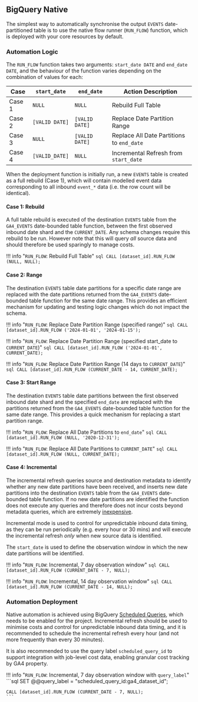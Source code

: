 ## BigQuery Native
The simplest way to automatically synchronise the output `EVENTS` date-partitioned table is to use the native flow runner (`RUN_FLOW`) function, which is deployed with your core resources by default.

### Automation Logic
The `RUN_FLOW` function takes two arguments: `start_date DATE` and `end_date DATE`, and the behaviour of the function varies depending on the combination of values for each:

Case | `start_date` | `end_date` | Action Description 
--- | --- | --- | --- 
Case 1 | `NULL` | `NULL` | Rebuild Full Table 
Case 2 | `[VALID DATE]` | `[VALID DATE]` | Replace Date Partition Range 
Case 3 | `NULL` | `[VALID DATE]` | Replace All Date Partitions to `end_date` 
Case 4 | `[VALID_DATE]` | `NULL` | Incremental Refresh from `start_date` 

When the deployment function is initially run, a new `EVENTS` table is created as a full rebuild (Case 1), which will contain modelled event data corresponding to all inbound `event_*` data (i.e. the row count will be identical).

#### Case 1: Rebuild
A full table rebuild is executed of the destination `EVENTS` table from the `GA4_EVENTS` date-bounded table function, between the first observed inbound date shard and the `CURRENT_DATE`. Any schema changes require this rebuild to be run. However note that this will query _all_ source data and should therefore be used sparingly to manage costs.

!!! info "`RUN_FLOW`: Rebuild Full Table"
    ```sql
    CALL [dataset_id].RUN_FLOW (NULL, NULL);
    ```

#### Case 2: Range
The destination `EVENTS` table date partitions for a specific date range are replaced with the date partitions returned from the `GA4_EVENTS` date-bounded table function for the same date range. This provides an efficient mechanism for updating and testing logic changes which do not impact the schema.

!!! info "`RUN_FLOW`: Replace Date Partition Range (specified range)"
    ```sql
    CALL [dataset_id].RUN_FLOW ('2024-01-01', '2024-01-15');
    ```

!!! info "`RUN_FLOW`: Replace Date Partition Range (specified start_date to `CURRENT_DATE`)"
    ```sql
    CALL [dataset_id].RUN_FLOW ('2024-01-01', CURRENT_DATE);
    ```

!!! info "`RUN_FLOW`: Replace Date Partition Range (14 days to `CURRENT_DATE`)"
    ```sql
    CALL [dataset_id].RUN_FLOW (CURRENT_DATE - 14, CURRENT_DATE);
    ```

#### Case 3: Start Range
The destination `EVENTS` table date partitions between the first observed inbound date shard and the specified `end_date` are replaced with the partitions returned from the `GA4_EVENTS` date-bounded table function for the same date range. This provides a quick mechanism for replacing a start partition range.

!!! info "`RUN_FLOW`: Replace All Date Partitions to `end_date`"
    ```sql
    CALL [dataset_id].RUN_FLOW (NULL, '2020-12-31');
    ```

!!! info "`RUN_FLOW`: Replace All Date Partitions to `CURRENT_DATE`"
    ```sql
    CALL [dataset_id].RUN_FLOW (NULL, CURRENT_DATE);
    ```

#### Case 4: Incremental
The incremental refresh queries source and destination metadata to identify whether any new date partitions have been received, and inserts new date partitions into the destination `EVENTS` table from the `GA4_EVENTS` date-bounded table function.  If no new date partitions are identified the function does not execute any queries and therefore does not incur costs beyond metadata queries, which are extremely [inexpensive](https://cloud.google.com/bigquery/docs/information-schema-intro#pricing).

Incremental mode is used to control for unpredictable inbound data timing, as they can be run periodically (e.g. every hour or 30 mins) and will execute the incremental refresh _only_ when new source data is identified.

The `start_date` is used to define the observation window in which the new date partitions will be identified.

!!! info "`RUN_FLOW`: Incremental, 7 day observation window"
    ```sql
    CALL [dataset_id].RUN_FLOW (CURRENT_DATE - 7, NULL);
    ```

!!! info "`RUN_FLOW`: Incremental, 14 day observation window"
    ```sql
    CALL [dataset_id].RUN_FLOW (CURRENT_DATE - 14, NULL);
    ```

### Automation Deployment
Native automation is achieved using BigQuery [Scheduled Queries](../../terminology.md), which needs to be enabled for the project. Incremental refresh should be used to minimise costs and control for unpredictable inbound data timing, and it is recommended to schedule the incremental refresh every hour (and not more frequently than every 30 minutes). 

It is also recommended to use the query label `scheduled_query_id` to support integration with job-level cost data, enabling granular cost tracking by GA4 property.

!!! info "`RUN_FLOW`: Incremental, 7 day observation window with `query_label`"
    ```sql
    SET @@query_label = "scheduled_query_id:ga4_dataset_id";

    CALL [dataset_id].RUN_FLOW (CURRENT_DATE - 7, NULL);
    ```

